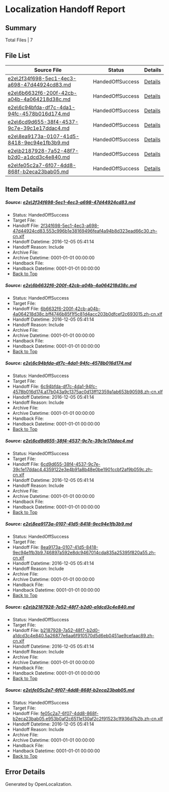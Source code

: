 # <a name='report-top'></a> Localization Handoff Report

## Summary
 Total Files | 7

## File List
 Source File | Status | Details 
 ----------- | ------ | ------- 
 [e2e\2f34f698-5ec1-4ec3-a698-47d44924cd83.md](https://github.com/OpenLocalizationTestOrg/ol-test0/blob/b7ec49da1438d292e623f0a41afa951d545932ed/e2e/2f34f698-5ec1-4ec3-a698-47d44924cd83.md) | HandedOffSuccess | [Details](#36a69dc534cbf591cca983a2bac8b50dd94b0eba1)
 [e2e\6b6632f6-200f-42cb-a04b-4a064218d38c.md](https://github.com/OpenLocalizationTestOrg/ol-test0/blob/b7ec49da1438d292e623f0a41afa951d545932ed/e2e/6b6632f6-200f-42cb-a04b-4a064218d38c.md) | HandedOffSuccess | [Details](#c3468048f68314994cd3a74073f33b2eb22abfd54)
 [e2e\6c94bfda-df7c-4da1-94fc-4578b016d174.md](https://github.com/OpenLocalizationTestOrg/ol-test0/blob/b7ec49da1438d292e623f0a41afa951d545932ed/e2e/6c94bfda-df7c-4da1-94fc-4578b016d174.md) | HandedOffSuccess | [Details](#a36c260c67f63920fab24b8d62ffdfb4b100eb7a5)
 [e2e\6cd9d655-38f4-4537-9c7e-39c1e17ddac4.md](https://github.com/OpenLocalizationTestOrg/ol-test0/blob/b7ec49da1438d292e623f0a41afa951d545932ed/e2e/6cd9d655-38f4-4537-9c7e-39c1e17ddac4.md) | HandedOffSuccess | [Details](#ced51935e557966c00880c799bc2e76643ceaad26)
 [e2e\8ea9173a-0107-41d5-8418-9ec94e1fb3b9.md](https://github.com/OpenLocalizationTestOrg/ol-test0/blob/b7ec49da1438d292e623f0a41afa951d545932ed/e2e/8ea9173a-0107-41d5-8418-9ec94e1fb3b9.md) | HandedOffSuccess | [Details](#668214cc5b652a09abfd7be8ef74758f059b282d7)
 [e2e\b2187928-7a52-48f7-b2d0-a1dcd3c4e840.md](https://github.com/OpenLocalizationTestOrg/ol-test0/blob/b7ec49da1438d292e623f0a41afa951d545932ed/e2e/b2187928-7a52-48f7-b2d0-a1dcd3c4e840.md) | HandedOffSuccess | [Details](#fcbc851c5339beca38f92f019209868df1ef998f9)
 [e2e\fe05c2a7-6f07-4dd8-868f-b2eca23bab05.md](https://github.com/OpenLocalizationTestOrg/ol-test0/blob/b7ec49da1438d292e623f0a41afa951d545932ed/e2e/fe05c2a7-6f07-4dd8-868f-b2eca23bab05.md) | HandedOffSuccess | [Details](#efd83e92c9525360c9b39fa9805c6e33eb07bf5d12)

## Item Details
##### <a name='36a69dc534cbf591cca983a2bac8b50dd94b0eba1'></a> Source: [e2e\2f34f698-5ec1-4ec3-a698-47d44924cd83.md](https://github.com/OpenLocalizationTestOrg/ol-test0/blob/b7ec49da1438d292e623f0a41afa951d545932ed/e2e/2f34f698-5ec1-4ec3-a698-47d44924cd83.md)
* Status: HandedOffSuccess
* Target File: 
* Handoff File: [2f34f698-5ec1-4ec3-a698-47d44924cd83.553c996b1e38169496feaf4a94b8d323ead66c30.zh-cn.xlf](https://github.com/OpenLocalizationTestOrg/ol-test0-handoff/blob/8386e60e831bec575334d9f9e59f258caa063116/ol-handoff/OpenLocalizationTestOrg/ol-test0-zhcn/shujia/ht/2f34f698-5ec1-4ec3-a698-47d44924cd83.553c996b1e38169496feaf4a94b8d323ead66c30.zh-cn.xlf)
* Handoff Datetime: 2016-12-05 05:41:14
* Handoff Reason: Include
* Archive File: 
* Archive Datetime: 0001-01-01 00:00:00
* Handback File: 
* Handback Datetime: 0001-01-01 00:00:00
* [Back to Top](#report-top)

##### <a name='c3468048f68314994cd3a74073f33b2eb22abfd54'></a> Source: [e2e\6b6632f6-200f-42cb-a04b-4a064218d38c.md](https://github.com/OpenLocalizationTestOrg/ol-test0/blob/b7ec49da1438d292e623f0a41afa951d545932ed/e2e/6b6632f6-200f-42cb-a04b-4a064218d38c.md)
* Status: HandedOffSuccess
* Target File: 
* Handoff File: [6b6632f6-200f-42cb-a04b-4a064218d38c.bff4746b85f1f5c81d4acc203b0dfcef2c693015.zh-cn.xlf](https://github.com/OpenLocalizationTestOrg/ol-test0-handoff/blob/8386e60e831bec575334d9f9e59f258caa063116/ol-handoff/OpenLocalizationTestOrg/ol-test0-zhcn/shujia/ht/6b6632f6-200f-42cb-a04b-4a064218d38c.bff4746b85f1f5c81d4acc203b0dfcef2c693015.zh-cn.xlf)
* Handoff Datetime: 2016-12-05 05:41:14
* Handoff Reason: Include
* Archive File: 
* Archive Datetime: 0001-01-01 00:00:00
* Handback File: 
* Handback Datetime: 0001-01-01 00:00:00
* [Back to Top](#report-top)

##### <a name='a36c260c67f63920fab24b8d62ffdfb4b100eb7a5'></a> Source: [e2e\6c94bfda-df7c-4da1-94fc-4578b016d174.md](https://github.com/OpenLocalizationTestOrg/ol-test0/blob/b7ec49da1438d292e623f0a41afa951d545932ed/e2e/6c94bfda-df7c-4da1-94fc-4578b016d174.md)
* Status: HandedOffSuccess
* Target File: 
* Handoff File: [6c94bfda-df7c-4da1-94fc-4578b016d174.a17b043a9c1375ac0d13ff12359a1ab653b90598.zh-cn.xlf](https://github.com/OpenLocalizationTestOrg/ol-test0-handoff/blob/8386e60e831bec575334d9f9e59f258caa063116/ol-handoff/OpenLocalizationTestOrg/ol-test0-zhcn/shujia/ht/6c94bfda-df7c-4da1-94fc-4578b016d174.a17b043a9c1375ac0d13ff12359a1ab653b90598.zh-cn.xlf)
* Handoff Datetime: 2016-12-05 05:41:14
* Handoff Reason: Include
* Archive File: 
* Archive Datetime: 0001-01-01 00:00:00
* Handback File: 
* Handback Datetime: 0001-01-01 00:00:00
* [Back to Top](#report-top)

##### <a name='ced51935e557966c00880c799bc2e76643ceaad26'></a> Source: [e2e\6cd9d655-38f4-4537-9c7e-39c1e17ddac4.md](https://github.com/OpenLocalizationTestOrg/ol-test0/blob/b7ec49da1438d292e623f0a41afa951d545932ed/e2e/6cd9d655-38f4-4537-9c7e-39c1e17ddac4.md)
* Status: HandedOffSuccess
* Target File: 
* Handoff File: [6cd9d655-38f4-4537-9c7e-39c1e17ddac4.4359122e3e4b91a8b48e0be1901ccbf2af9b059c.zh-cn.xlf](https://github.com/OpenLocalizationTestOrg/ol-test0-handoff/blob/8386e60e831bec575334d9f9e59f258caa063116/ol-handoff/OpenLocalizationTestOrg/ol-test0-zhcn/shujia/ht/6cd9d655-38f4-4537-9c7e-39c1e17ddac4.4359122e3e4b91a8b48e0be1901ccbf2af9b059c.zh-cn.xlf)
* Handoff Datetime: 2016-12-05 05:41:14
* Handoff Reason: Include
* Archive File: 
* Archive Datetime: 0001-01-01 00:00:00
* Handback File: 
* Handback Datetime: 0001-01-01 00:00:00
* [Back to Top](#report-top)

##### <a name='668214cc5b652a09abfd7be8ef74758f059b282d7'></a> Source: [e2e\8ea9173a-0107-41d5-8418-9ec94e1fb3b9.md](https://github.com/OpenLocalizationTestOrg/ol-test0/blob/b7ec49da1438d292e623f0a41afa951d545932ed/e2e/8ea9173a-0107-41d5-8418-9ec94e1fb3b9.md)
* Status: HandedOffSuccess
* Target File: 
* Handoff File: [8ea9173a-0107-41d5-8418-9ec94e1fb3b9.746897a592e8dc9467014cda835a25395f820a55.zh-cn.xlf](https://github.com/OpenLocalizationTestOrg/ol-test0-handoff/blob/8386e60e831bec575334d9f9e59f258caa063116/ol-handoff/OpenLocalizationTestOrg/ol-test0-zhcn/shujia/ht/8ea9173a-0107-41d5-8418-9ec94e1fb3b9.746897a592e8dc9467014cda835a25395f820a55.zh-cn.xlf)
* Handoff Datetime: 2016-12-05 05:41:14
* Handoff Reason: Include
* Archive File: 
* Archive Datetime: 0001-01-01 00:00:00
* Handback File: 
* Handback Datetime: 0001-01-01 00:00:00
* [Back to Top](#report-top)

##### <a name='fcbc851c5339beca38f92f019209868df1ef998f9'></a> Source: [e2e\b2187928-7a52-48f7-b2d0-a1dcd3c4e840.md](https://github.com/OpenLocalizationTestOrg/ol-test0/blob/b7ec49da1438d292e623f0a41afa951d545932ed/e2e/b2187928-7a52-48f7-b2d0-a1dcd3c4e840.md)
* Status: HandedOffSuccess
* Target File: 
* Handoff File: [b2187928-7a52-48f7-b2d0-a1dcd3c4e840.5a26877e6aa6f910570d5d6eb0451ae9cefaac89.zh-cn.xlf](https://github.com/OpenLocalizationTestOrg/ol-test0-handoff/blob/8386e60e831bec575334d9f9e59f258caa063116/ol-handoff/OpenLocalizationTestOrg/ol-test0-zhcn/shujia/ht/b2187928-7a52-48f7-b2d0-a1dcd3c4e840.5a26877e6aa6f910570d5d6eb0451ae9cefaac89.zh-cn.xlf)
* Handoff Datetime: 2016-12-05 05:41:14
* Handoff Reason: Include
* Archive File: 
* Archive Datetime: 0001-01-01 00:00:00
* Handback File: 
* Handback Datetime: 0001-01-01 00:00:00
* [Back to Top](#report-top)

##### <a name='efd83e92c9525360c9b39fa9805c6e33eb07bf5d12'></a> Source: [e2e\fe05c2a7-6f07-4dd8-868f-b2eca23bab05.md](https://github.com/OpenLocalizationTestOrg/ol-test0/blob/b7ec49da1438d292e623f0a41afa951d545932ed/e2e/fe05c2a7-6f07-4dd8-868f-b2eca23bab05.md)
* Status: HandedOffSuccess
* Target File: 
* Handoff File: [fe05c2a7-6f07-4dd8-868f-b2eca23bab05.e953b0af2c6511e130af2c2f91523c1f936d7b2b.zh-cn.xlf](https://github.com/OpenLocalizationTestOrg/ol-test0-handoff/blob/8386e60e831bec575334d9f9e59f258caa063116/ol-handoff/OpenLocalizationTestOrg/ol-test0-zhcn/shujia/ht/fe05c2a7-6f07-4dd8-868f-b2eca23bab05.e953b0af2c6511e130af2c2f91523c1f936d7b2b.zh-cn.xlf)
* Handoff Datetime: 2016-12-05 05:41:14
* Handoff Reason: Include
* Archive File: 
* Archive Datetime: 0001-01-01 00:00:00
* Handback File: 
* Handback Datetime: 0001-01-01 00:00:00
* [Back to Top](#report-top)


## Error Details

Generated by OpenLocalization.

